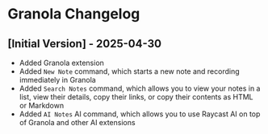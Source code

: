 # Granola Changelog

## [Initial Version] - 2025-04-30

- Added Granola extension
- Added `New Note` command, which starts a new note and recording immediately in Granola
- Added `Search Notes` command, which allows you to view your notes in a list, view their details, copy their links, or copy their contents as HTML or Markdown
- Added `AI Notes` AI command, which allows you to use Raycast AI on top of Granola and other AI extensions 